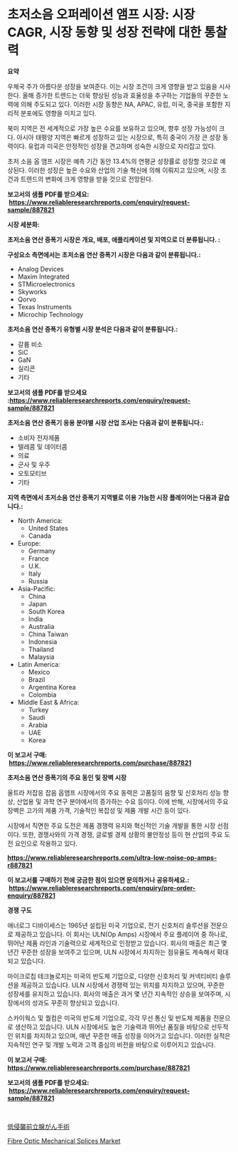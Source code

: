 <p><h1>초저소음 오퍼레이션 앰프 시장: 시장 CAGR, 시장 동향 및 성장 전략에 대한 통찰력</h1></p><p><strong>요약</strong></p>
<p><p>우체국 주가 아름다운 성장을 보여준다. 이는 시장 조건이 크게 영향을 받고 있음을 시사한다. 올해 증가한 트렌드는 더욱 향상된 성능과 효율성을 추구하는 기업들의 꾸준한 노력에 의해 주도되고 있다. 이러한 시장 동향은 NA, APAC, 유럽, 미국, 중국을 포함한 지리적 분포에도 영향을 미치고 있다.</p><p>북미 지역은 전 세계적으로 가장 높은 수요를 보유하고 있으며, 향후 성장 가능성이 크다. 아시아 태평양 지역은 빠르게 성장하고 있는 시장으로, 특히 중국이 가장 큰 성장 동력이다. 유럽과 미국은 안정적인 성장을 견고하며 성숙한 시장으로 자리잡고 있다.</p><p>초저 소음 옵 앰프 시장은 예측 기간 동안 13.4%의 연평균 성장률로 성장할 것으로 예상된다. 이러한 성장은 높은 수요와 산업의 기술 혁신에 의해 이뤄지고 있으며, 시장 조건과 트렌드의 변화에 크게 영향을 받을 것으로 전망된다.</p></p>
<p><strong>보고서의 샘플 PDF를 받으세요: &nbsp;<a href="https://www.reliableresearchreports.com/enquiry/request-sample/887821">https://www.reliableresearchreports.com/enquiry/request-sample/887821</a></strong></p>
<p><strong>시장 세분화:</strong></p>
<p><strong> 초저소음 연산 증폭기 시장은 개요, 배포, 애플리케이션 및 지역으로 더 분류됩니다. :</strong></p>
<p><strong>구성요소 측면에서는 초저소음 연산 증폭기 시장은 다음과 같이 분류됩니다.:</strong></p>
<p><ul><li>Analog Devices</li><li>Maxim Integrated</li><li>STMicroelectronics</li><li>Skyworks</li><li>Qorvo</li><li>Texas Instruments</li><li>Microchip Technology</li></ul></p>
<p><strong> 초저소음 연산 증폭기 유형별 시장 분석은 다음과 같이 분류됩니다.:</strong></p>
<p><ul><li>갈륨 비소</li><li>SiC</li><li>GaN</li><li>실리콘</li><li>기타</li></ul></p>
<p><strong>보고서의 샘플 PDF를 받으세요 :<a href="https://www.reliableresearchreports.com/enquiry/request-sample/887821">https://www.reliableresearchreports.com/enquiry/request-sample/887821</a></strong></p>
<p><strong> 초저소음 연산 증폭기 응용 분야별 시장 산업 조사는 다음과 같이 분류됩니다.:</strong></p>
<p><ul><li>소비자 전자제품</li><li>텔레콤 및 데이터콤</li><li>의료</li><li>군사 및 우주</li><li>오토모티브</li><li>기타</li></ul></p>
<p><strong>지역 측면에서 초저소음 연산 증폭기 지역별로 이용 가능한 시장 플레이어는 다음과 같습니다.:</strong></p>
<p><ul>
    <li>
        North America:
        <ul>
            <li>United States</li>
            <li>Canada</li>
        </ul>
    </li>
    <li>
        Europe:
        <ul>
            <li>Germany</li>
            <li>France</li>
            <li>U.K.</li>
            <li>Italy</li>
            <li>Russia</li>
        </ul>
    </li>
    <li>
        Asia-Pacific:
        <ul>
            <li>China</li>
            <li>Japan</li>
            <li>South Korea</li>
            <li>India</li>
            <li>Australia</li>
            <li>China Taiwan</li>
            <li>Indonesia</li>
            <li>Thailand</li>
            <li>Malaysia</li>
        </ul>
    </li>
    <li>
        Latin America:
        <ul>
            <li>Mexico</li>
            <li>Brazil</li>
            <li>Argentina Korea</li>
            <li>Colombia</li>
        </ul>
    </li>
    <li>
        Middle East & Africa:
        <ul>
            <li>Turkey</li>
            <li>Saudi</li>
            <li>Arabia</li>
            <li>UAE</li>
            <li>Korea</li>
        </ul>
    </li>
    </ul></p>
<p><strong>이 보고서 구매: &nbsp;<a href="https://www.reliableresearchreports.com/purchase/887821">https://www.reliableresearchreports.com/purchase/887821</a></strong></p>
<p><strong>초저소음 연산 증폭기의 주요 동인 및 장벽 시장</strong></p>
<p><p>울트라 저잡응 잡음 옵앰프 시장에서의 주요 동력은 고품질의 음향 및 신호처리 성능 향상, 산업용 및 과학 연구 분야에서의 증가하는 수요 등이다. 이에 반해, 시장에서의 주요 장벽은 고가의 제품 가격, 기술적인 복잡성 및 제품 개발 시간 등이 있다.</p><p>시장에서 직면한 주요 도전은 제품 경쟁력 유지와 혁신적인 기술 개발을 통한 시장 선점이다. 또한, 경쟁사와의 가격 경쟁, 글로벌 경제 상황의 불안정성 등이 현 산업의 주요 도전 요인으로 작용하고 있다.</p></p>
<p><strong><a href="https://www.reliableresearchreports.com/ultra-low-noise-op-amps-r887821">https://www.reliableresearchreports.com/ultra-low-noise-op-amps-r887821</a></strong></p>
<p><strong>이 보고서를 구매하기 전에 궁금한 점이 있으면 문의하거나 공유하세요.: &nbsp;<a href="https://www.reliableresearchreports.com/enquiry/pre-order-enquiry/887821">https://www.reliableresearchreports.com/enquiry/pre-order-enquiry/887821</a></strong></p>
<p><strong>경쟁 구도</strong></p>
<p><p>애너로그 디바이세스는 1965년 설립된 미국 기업으로, 전기 신호처리 솔루션을 전문으로 제공하고 있습니다. 이 회사는 ULN(Op Amps) 시장에서 주요 플레이어 중 하나로, 뛰어난 제품 라인과 기술력으로 세계적으로 인정받고 있습니다. 회사의 매출은 최근 몇 년간 꾸준한 성장을 보여주고 있으며, ULN 시장에서 차지하는 점유율도 계속해서 확대되고 있습니다.</p><p>마이크로칩 테크놀로지는 미국의 반도체 기업으로, 다양한 신호처리 및 커넥티비티 솔루션을 제공하고 있습니다. ULN 시장에서 경쟁력 있는 위치를 차지하고 있으며, 꾸준한 성장세를 유지하고 있습니다. 회사의 매출은 과거 몇 년간 지속적인 상승을 보여주며, 시장에서의 성과도 꾸준히 향상되고 있습니다.</p><p>스카이웍스 및 퀄컴은 미국의 반도체 기업으로, 각각 무선 통신 및 반도체 제품을 전문으로 생산하고 있습니다. ULN 시장에서도 높은 기술력과 뛰어난 품질을 바탕으로 선두적인 위치를 차지하고 있으며, 매년 꾸준한 매출 성장을 이어가고 있습니다. 이러한 실적은 지속적인 연구 및 개발 노력과 고객 중심의 비전을 바탕으로 이루어지고 있습니다.</p></p>
<p><strong>이 보고서 구매: &nbsp; <a href="https://www.reliableresearchreports.com/purchase/887821">https://www.reliableresearchreports.com/purchase/887821</a></strong></p>
<p><strong>보고서의 샘플 PDF를 받으세요: &nbsp;<a href="https://www.reliableresearchreports.com/enquiry/request-sample/887821">https://www.reliableresearchreports.com/enquiry/request-sample/887821</a></strong><strong></strong></p>
<p>&nbsp;</p>
<p><p><a href="https://github.com/ppmazlotr77499/Market-Research-Report-List-1/blob/main/548601620462.md">低侵襲前立腺がん手術</a></p><p><a href="https://github.com/GroverBarry/Market-Research-Report-List-4/blob/main/fibre-optic-mechanical-splices-market.md">Fibre Optic Mechanical Splices Market</a></p></p>